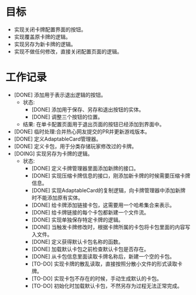 # 目标
- 实现关闭卡牌配置界面的按钮。
- 实现覆盖原卡牌的逻辑。
- 实现另存为新卡牌的逻辑。
- 实现不做任何修改，直接关闭配置页面的逻辑。

# 工作记录
- [DONE] 添加用于表示退出逻辑的按钮。
	- 状态:
		- [DONE] 添加用于保存、另存和退出按钮的实体。
		- [DONE] 调整三个按钮的位置。
	- 结果: 在单卡配置页面用于退出页面的按钮已经添加到界面中。
- [DONE] 临时处理:合并热心网友提交的PR并更新游戏版本。
- [DONE] 定义AdaptableCard管理器。
- [DONE] 定义卡包，用于分类存储玩家修改过的卡牌。
- [DOING] 实现另存为卡牌的逻辑。
	- 状态:
		- [DONE] 定义卡牌管理器里面添加新牌的接口。
		- [DONE] 实现压缩卡牌信息的接口，刚添加新卡牌的时候需要压缩卡牌信息。
		- [DONE] 实现AdaptableCard的复制逻辑，向卡牌管理器中添加新牌时不能添加原有实体。
		- [DONE] 给卡牌添加链接卡包，这需要用一个哈希集合来表示。
		- [DONE] 给卡牌链接的每个卡包都新建一个文件流。 
		- [DONE] 实现单独保存特定卡牌的逻辑。
		- [DONE] 当触发卡牌修改时，根据卡牌所属的卡包将卡包里面的内容写入文件。
		- [DONE] 定义获得默认卡包名称的函数。
		- [DONE] 加载默认卡包之前检查默认卡包是否存在。
		- [DONE] 从卡包信息里面读取卡牌名称后，新建一个空的卡包。
		- [TO-DO] 实现卡牌的散乱读取，直接按照分散小文件的形式读取卡牌。
		- [TO-DO] 实现卡包不存在的时候，手动生成默认的卡包。
		- [TO-DO] 初始化时加载默认卡包，不然另存为过程无法正常完成。